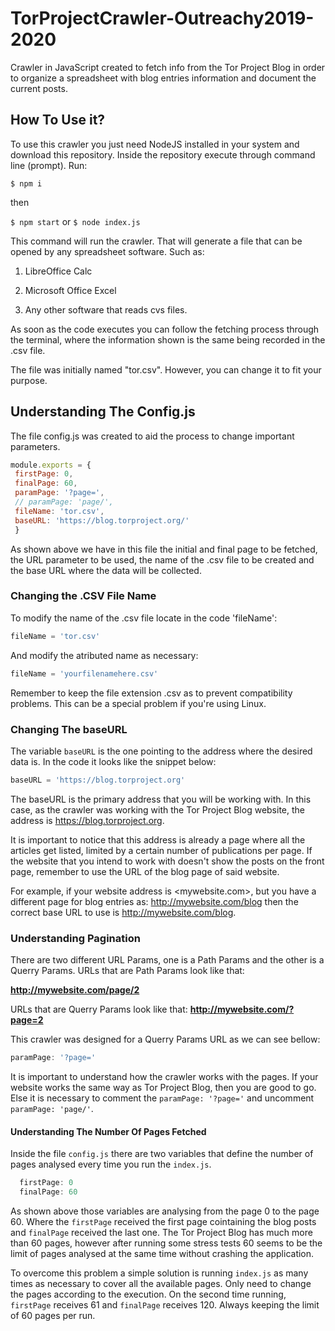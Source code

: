 # TorProjectCrawler-Outreachy2019-2020

Crawler in JavaScript created to fetch info from the Tor Project Blog in order to organize a spreadsheet with blog entries information and document the current posts. 

## How To Use it?

To use this crawler you just need NodeJS installed in your system and download this repository. Inside the repository execute through command line (prompt). Run:

```$ npm i```

then

```$ npm start``` or ```$ node index.js ```


This command will run the crawler. That will generate a file that can be opened by any spreadsheet software. Such as:

1. LibreOffice Calc

2. Microsoft Office Excel

3. Any other software that reads cvs files. 

As soon as the code executes you can follow the fetching process through the terminal, where the information shown is the same being recorded in the .csv file. 

The file was initially named "tor.csv". However, you can change it to fit your purpose. 
 
 ## Understanding The Config.js
 
 The file config.js was created to aid the process to change important parameters. 
 
 ```javascript
 module.exports = {
  firstPage: 0,
  finalPage: 60,
  paramPage: '?page=',
  // paramPage: 'page/',
  fileName: 'tor.csv',
  baseURL: 'https://blog.torproject.org/'
  }
  ```
 
 As shown above we have in this file the initial and final page to be fetched, the URL parameter to be used, the name of the .csv file to be created and the base URL where the data will be collected. 
 
 ### Changing the .CSV File Name
 
 To modify the name of the .csv file locate in the code 'fileName':
 
 ```javascript
 fileName = 'tor.csv'
 ```
 
 And modify the atributed name as necessary:
 
 ```javascript
 fileName = 'yourfilenamehere.csv'
 ```

Remember to keep the file extension .csv as to prevent compatibility problems. This can be a special problem if you're using Linux. 

### Changing The baseURL 

The variable ```baseURL``` is the one pointing to the address where the desired data is. In the code it looks like the snippet below:

```javascript
baseURL = 'https://blog.torproject.org'
```

The baseURL is the primary address that you will be working with. In this case, as the crawler was working with the Tor Project Blog website, the address is <https://blog.torproject.org>.

It is important to notice that this address is already a page where all the articles get listed, limited by a certain number of publications per page. If the website that you intend to work with doesn't show the posts on the front page, remember to use the URL of the blog page of said website.

For example, if your website address is <mywebsite.com>, but you have a different page for blog entries as: <http://mywebsite.com/blog> then the correct base URL to use is <http://mywebsite.com/blog>.

### Understanding Pagination

There are two different URL Params, one is a Path Params and the other is a Querry Params. 
URLs that are Path Params look like that:

 **http://mywebsite.com/page/2** 

URLs that are Querry Params look like that:
**http://mywebsite.com/?page=2** 

This crawler was designed for a Querry Params URL as we can see bellow: 

```javascript
paramPage: '?page='
```
It is important to understand how the crawler works with the pages. If your website works the same way as Tor Project Blog, then you are good to go. Else it is necessary to comment the ```paramPage: '?page='``` and uncomment ```paramPage: 'page/'```.

#### Understanding The Number Of Pages Fetched

Inside the file ```config.js``` there are two variables that define the number of pages analysed every time you run the ```index.js```. 

```javascript
  firstPage: 0
  finalPage: 60
  ```
  As shown above those variables are analysing from the page 0 to the page 60. Where the ```firstPage``` received the first page cointaining the blog posts and ```finalPage``` received the last one. The Tor Project Blog has much more than 60 pages, however after running some stress tests 60 seems to be the limit of pages analysed at the same time without crashing the application.
  
To overcome this problem a simple solution is running ```index.js``` as many times as necessary to cover all the available pages. Only need to change the pages according to the execution. On the second time running, ```firstPage``` receives 61 and  ```finalPage``` receives 120. Always keeping the limit of 60 pages per run. 







